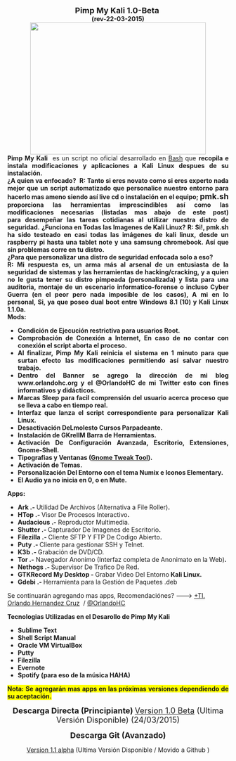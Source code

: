 <div dir="ltr" style="text-align: left;" trbidi="on">
<div dir="ltr" style="text-align: left;" trbidi="on">
<div class="separator" style="clear: both; text-align: center;">
<b><span style="font-size: large;">Pimp My Kali&nbsp;1.0-Beta&nbsp;</span></b></div>
<div class="separator" style="clear: both; text-align: center;">
<b>(rev-22-03-2015)</b></div>
<b></b>
<div class="separator" style="clear: both; text-align: center;">

</div>
<div class="separator" style="clear: both; text-align: center;">
</div>
<div style="text-align: justify;">
<div class="separator" style="clear: both; text-align: center;">
</div>
<div style="text-align: center;">
<div class="separator" style="clear: both; text-align: center;">
<a href="http://3.bp.blogspot.com/-cGDpTfU26_U/VRHjsJqKJJI/AAAAAAAAGDM/vmBAWAHjcbw/s1600/Kali%2BTest%2BMachine.png" imageanchor="1" style="margin-left: 1em; margin-right: 1em;"><img border="0" height="300" src="http://3.bp.blogspot.com/-cGDpTfU26_U/VRHjsJqKJJI/AAAAAAAAGDM/vmBAWAHjcbw/s1600/Kali%2BTest%2BMachine.png" width="400" /></a></div>

</div>
</div>
<div style="text-align: justify;">
<b></b>
<b>Pimp My Kali</b>&nbsp; es un script no oficial desarrollado en <a href="http://es.wikipedia.org/wiki/Bash" target="_blank">Bash</a> que&nbsp;<b>recopila e instala modificaciones y aplicaciones a Kali Linux despues de su instalación.</b></div>
<div style="text-align: justify;">
<b></b>
<!--more--><b>¿A quien va enfocado?&nbsp;</b>
<b>R: Tanto si eres novato como si eres experto nada mejor que un script automatizado que personalice nuestro entorno para hacerlo mas ameno siendo así live cd o instalación en el equipo; <span style="font-size: large;">pmk.sh</span> proporciona las herramientas&nbsp;imprescindibles&nbsp;así&nbsp;como las modificaciones necesarias (listadas mas abajo de este post) para&nbsp;desempeñar las tareas cotidianas al utilizar nuestra distro de seguridad.</b>
<b>
</b> <b>¿Funciona en Todas las Imagenes de Kali Linux?</b>
<b>R: Si!, pmk.sh ha sido testeado en casi todas las&nbsp;imágenes&nbsp;de kali linux, desde un raspberry pi hasta una&nbsp;tablet note y una samsung chromebook. Así que sin problemas corre en tu distro.</b>
<b>
</b> 
<div>
<b>¿Para que personalizar una distro de seguridad enfocada solo a eso?&nbsp;</b></div>
<div>
<b>R: Mi respuesta es, un arma más al arsenal de un entusiasta de la seguridad de sistemas y las herramientas de hacking/cracking, y a quien no le gusta tener su distro pimpeada (personalizada) y lista para una auditoria, montaje de un escenario informatico-forense o incluso Cyber Guerra (en el peor pero nada imposible de los casos), A mi en lo personal,&nbsp;Si, ya que poseo dual boot entre Windows 8.1 (10) y Kali Linux 1.1.0a.&nbsp;</b></div>
</div>
<div style="text-align: justify;">

</div>
<div style="text-align: justify;">
<b>Mods:</b>
<ul>
<li><b>Condición de Ejecución restrictiva para usuarios Root.</b></li>
<li><b>Comprobación de&nbsp;Conexión&nbsp;a Internet, En caso de no contar con conexión el script aborta el&nbsp;proceso.&nbsp;</b></li>
<li><b>Al finalizar, Pimp My Kali reinicia el sistema en 1 minuto para que surtan efecto las modificaciones permitiendo así salvar nuestro trabajo.</b></li>
<li><b>Dentro del Banner se agrego la dirección de mi blog www.orlandohc.org y el @OrlandoHC de mi Twitter esto con fines informativos y didácticos.</b></li>
<li><b>Marcas Sleep para facil comprensión del usuario acerca proceso que se lleva a cabo en tiempo real.&nbsp;</b></li>
<li><b>Interfaz que lanza el script correspondiente para personalizar Kali Linux.</b></li>
<li><b>Desactivación DeLmolesto Cursos Parpadeante.</b></li>
<li><b>Instalación de GKrellM Barra de Herramientas.</b></li>
<li><b>Activación De Configuración Avanzada, Escritorio, Extensiones, Gnome-Shell.</b></li>
<li><b>Tipografias y Ventanas (<a href="https://apps.ubuntu.com/cat/applications/gnome-tweak-tool/" target="_blank">Gnome Tweak Tool</a>).</b></li>
<li><b>Activación de Temas. </b></li>
<li><b>Personalización Del Entorno con el tema Numix e Iconos Elementary.</b></li>
<li><b>El Audio ya no inicia en 0, o en Mute.</b></li>
</ul>
</div>
<div style="text-align: justify;">
<b>Apps:</b></div>
<ul>
<li style="text-align: justify;"><b>Ark .- </b>Utilidad De Archivos (Alternativa a File Roller)<b>.</b></li>
<li style="text-align: justify;"><b>HTop .- </b>Visor De Procesos Interactivo<b>.</b></li>
<li style="text-align: justify;"><b>Audacious .-</b> Reproductor Multimedia.<b> </b></li>
<li style="text-align: justify;"><b>Shutter .- </b>Capturador De Imagenes de Escritorio<b>.</b></li>
<li style="text-align: justify;"><b>Filezilla .- </b>Cliente SFTP Y FTP De Codigo Abierto<b>.</b></li>
<li style="text-align: justify;"><b>Puty .- </b>Cliente para gestionar SSH y Telnet.<b>
</b></li>
<li style="text-align: justify;"><b>K3b .- </b>Grabación de DVD/CD.<b>
</b></li>
<li style="text-align: justify;"><b>Tor .-</b> Navegador Anonimo (Interfaz completa de Anonimato en la Web)<b>.</b></li>
<li style="text-align: justify;"><b>Nethogs .- </b>Supervisor De Trafico De Red<b>.</b></li>
<li style="text-align: justify;"><b>GTKRecord My Desktop - </b>Grabar Video Del Entorno<b> Kali Linux.</b></li>
<li style="text-align: justify;"><b>Gdebi .- </b>Herramienta para la Gestión de Paquetes .deb&nbsp;</li>
</ul>
Se continuarán agregando mas apps, Recomendaciónes? ---&gt;&nbsp;<a class="g-profile" href="https://plus.google.com/102357370164109266073" target="_blank">+TI. Orlando Hernandez Cruz</a>&nbsp; / <a href="https://www.blogger.com/">@OrlandoHC</a>
<ul></ul>
<div style="text-align: justify;">
<b>Tecnologias Utilizadas en el Desarollo de Pimp My Kali</b>
<ul>
<li><b>Sublime Text</b></li>
<li><b>Shell Script Manual</b></li>
<li><b>Oracle VM VirtualBox</b></li>
<li><b>Putty</b></li>
<li><b>Filezilla</b></li>
<li><b>Evernote</b></li>
<li><b>Spotify (para eso de la&nbsp;música&nbsp;HAHA)</b></li>
</ul>

<span style="background-color: yellow;"><b>Nota: Se agregarán mas apps en las&nbsp;próximas&nbsp;versiones dependiendo de su aceptación.</b></span></div>
<div style="text-align: justify;">
<div style="text-align: center;">
<b><span style="font-size: large;">
</span></b> <b><span style="font-size: large;">Descarga Directa (Principiante)</span></b>
<b><span style="font-size: large;">
</span></b> <span style="font-size: large;"><a href="http://adf.ly/1BFLpw" target="_blank">Version 1.0 Beta</a> (Ultima Versión Disponible) (24/03/2015)</span>

<b><span style="font-size: large;">
</span></b> <b><span style="font-size: large;">Descarga Git (Avanzado)</span></b></div>
<div style="text-align: center;">
<a href="https://github.com/OrlandoHC/Pimp-My-Kali" target="_blank">Version 1.1 alpha</a>&nbsp;(Ultima Versión Disponible / Movido a Github )</div>
<div style="text-align: center;">
